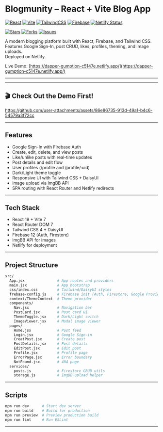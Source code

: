 # Blogmunity – React + Vite Blog App

[![React](https://img.shields.io/badge/React-19-61dafb?logo=react&logoColor=white)](https://react.dev/)
[![Vite](https://img.shields.io/badge/Vite-7-646cff?logo=vite&logoColor=white)](https://vitejs.dev/)
[![TailwindCSS](https://img.shields.io/badge/TailwindCSS-4-38b2ac?logo=tailwindcss&logoColor=white)](https://tailwindcss.com/)
[![Firebase](https://img.shields.io/badge/Firebase-12-ffca28?logo=firebase&logoColor=black)](https://firebase.google.com/)
[![Netlify Status](https://api.netlify.com/api/v1/badges/141286bd-ece9-4a2d-9137-446c5e65a582/deploy-status)](https://app.netlify.com/sites/dapper-gumption-c5147e/deploys)


[![Stars](https://img.shields.io/github/stars/mohmdadl/Blogmunity?style=social)](https://github.com/mohmdadl/Blogmunity/stargazers)
[![Forks](https://img.shields.io/github/forks/mohmdadl/Blogmunity?style=social)](https://github.com/mohmdadl/Blogmunity/network/members)
[![Issues](https://img.shields.io/github/issues/mohmdadl/Blogmunity)](https://github.com/mohmdadl/Blogmunity/issues)

A modern blogging platform built with React, Firebase, and Tailwind CSS.  
Features Google Sign-In, post CRUD, likes, profiles, theming, and image uploads.  
Deployed on Netlify.

Live Demo: [https://dapper-gumption-c5147e.netlify.app/](https://dapper-gumption-c5147e.netlify.app/)

---

---

## 🎬 Check Out the Demo First!


https://github.com/user-attachments/assets/86e86735-913d-49a1-b4c6-54579a3f72cc

---
## Features

- Google Sign-In with Firebase Auth  
- Create, edit, delete, and view posts  
- Like/unlike posts with real-time updates  
- Post details and edit flow  
- User profiles (/profile and /profile/:uid)  
- Dark/Light theme toggle  
- Responsive UI with Tailwind CSS + DaisyUI  
- Image upload via ImgBB API  
- SPA routing with React Router and Netlify redirects  
---
## Tech Stack

- React 19 + Vite 7  
- React Router DOM 7  
- Tailwind CSS 4 + DaisyUI  
- Firebase 12 (Auth, Firestore)  
- ImgBB API for images  
- Netlify for deployment  

---

## Project Structure

```bash
src/
  App.jsx               # App routes and providers
  main.jsx              # App bootstrap
  css/index.css         # Tailwind/DaisyUI styles
  frebase-config.js     # Firebase init (Auth, Firestore, Google Provider)
  context/ThemeContext  # Theme provider
  components/
    Nav.jsx             # Navigation bar
    PostCard.jsx        # Post card UI
    ThemeToggle.jsx     # Dark/Light switch
    ImageViewer.jsx     # Modal image viewer
  pages/
    Home.jsx            # Post feed
    Login.jsx           # Google Sign-in
    CreatPost.jsx       # Create post
    PostDetails.jsx     # Post details
    EditPost.jsx        # Edit post
    Profile.jsx         # Profile page
    ErrorPage.jsx       # Error boundary
    NotFound.jsx        # 404 page
  services/
    posts.js            # Firestore CRUD utils
    storage.js          # ImgBB upload helper
```
---
## Scripts

```bash
npm run dev      # Start dev server
npm run build    # Build for production
npm run preview  # Preview production build
npm run lint     # Run ESLint
```
---

